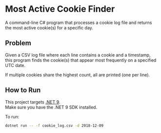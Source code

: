 # Most Active Cookie Finder

A command-line C# program that processes a cookie log file and returns the most active cookie(s) for a specific day.

## Problem

Given a CSV log file where each line contains a cookie and a timestamp, this program finds the cookie(s) that appear most frequently on a specified UTC date.

If multiple cookies share the highest count, all are printed (one per line).

## How to Run

This project targets [.NET 9](https://dotnet.microsoft.com/en-us/download/dotnet/9.0-preview).  
Make sure you have the .NET 9 SDK installed.

To run:

```bash
dotnet run -- -f cookie_log.csv -d 2018-12-09
```
